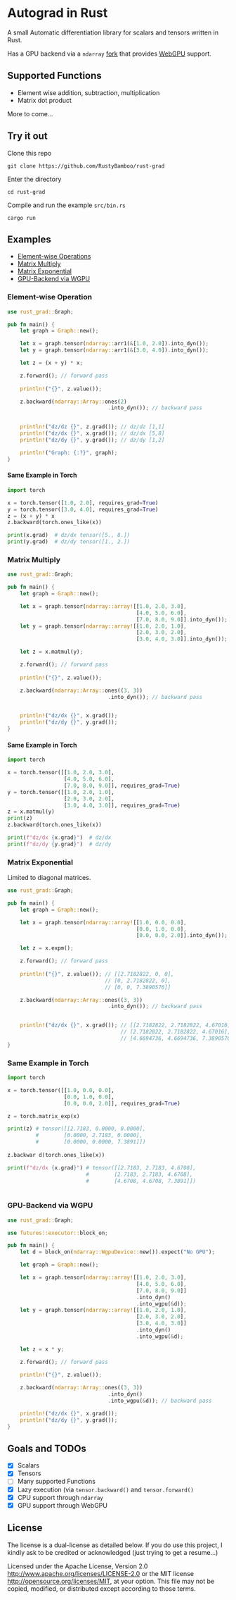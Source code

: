 # Autograd in Rust

A small Automatic differentiation library for scalars and tensors written in Rust.

Has a GPU backend via a `ndarray` [fork](https://github.com/RustyBamboo/ndarray/tree/wgpu) that provides [WebGPU](https://github.com/gfx-rs/wgpu) support. 

## Supported Functions

- Element wise addition, subtraction, multiplication
- Matrix dot product

More to come...

## Try it out

Clone this repo
```
git clone https://github.com/RustyBamboo/rust-grad
```

Enter the directory
```
cd rust-grad
```

Compile and run the example `src/bin.rs`
```
cargo run
```

## Examples

- [Element-wise Operations](#element-wise-operation)
- [Matrix Multiply](#matrix-multiply)
- [Matrix Exponential](#matrix-exponential)
- [GPU-Backend via WGPU](#gpu-backend-via-wgpu)

### Element-wise Operation

```rust
use rust_grad::Graph;

pub fn main() {
    let graph = Graph::new();

    let x = graph.tensor(ndarray::arr1(&[1.0, 2.0]).into_dyn());
    let y = graph.tensor(ndarray::arr1(&[3.0, 4.0]).into_dyn());

    let z = (x + y) * x;

    z.forward(); // forward pass
    
    println!("{}", z.value());

    z.backward(ndarray::Array::ones(2)
                                .into_dyn()); // backward pass


    println!("dz/dz {}", z.grad()); // dz/dz [1,1]
    println!("dz/dx {}", x.grad()); // dz/dx [5,8]
    println!("dz/dy {}", y.grad()); // dz/dy [1,2]

    println!("Graph: {:?}", graph);
}
```

#### Same Example in Torch

```python
import torch

x = torch.tensor([1.0, 2.0], requires_grad=True)
y = torch.tensor([3.0, 4.0], requires_grad=True)
z = (x + y) * x
z.backward(torch.ones_like(x))

print(x.grad)  # dz/dx tensor([5., 8.])
print(y.grad)  # dz/dy tensor([1., 2.])
```

### Matrix Multiply

```rust
use rust_grad::Graph;

pub fn main() {
    let graph = Graph::new();

    let x = graph.tensor(ndarray::array![[1.0, 2.0, 3.0],
                                         [4.0, 5.0, 6.0],
                                         [7.0, 8.0, 9.0]].into_dyn());
    let y = graph.tensor(ndarray::array![[1.0, 2.0, 1.0],
                                         [2.0, 3.0, 2.0],
                                         [3.0, 4.0, 3.0]].into_dyn());

    let z = x.matmul(y);

    z.forward(); // forward pass
    
    println!("{}", z.value());

    z.backward(ndarray::Array::ones((3, 3))
                                .into_dyn()); // backward pass


    println!("dz/dx {}", x.grad());
    println!("dz/dy {}", y.grad());
}
```

#### Same Example in Torch

```python
import torch

x = torch.tensor([[1.0, 2.0, 3.0],
                  [4.0, 5.0, 6.0],
                  [7.0, 8.0, 9.0]], requires_grad=True)
y = torch.tensor([[1.0, 2.0, 1.0],
                  [2.0, 3.0, 2.0],
                  [3.0, 4.0, 3.0]], requires_grad=True)
z = x.matmul(y)
print(z)
z.backward(torch.ones_like(x))

print(f"dz/dx {x.grad}")  # dz/dx
print(f"dz/dy {y.grad}")  # dz/dy
```

### Matrix Exponential

Limited to diagonal matrices.

```rust
use rust_grad::Graph;

pub fn main() {
    let graph = Graph::new();

    let x = graph.tensor(ndarray::array![[1.0, 0.0, 0.0],
                                         [0.0, 1.0, 0.0],
                                         [0.0, 0.0, 2.0]].into_dyn());

    let z = x.expm();

    z.forward(); // forward pass
    
    println!("{}", z.value()); // [[2.7182822, 0, 0],
                               // [0, 2.7182822, 0],
                               // [0, 0, 7.3890576]]

    z.backward(ndarray::Array::ones((3, 3))
                                .into_dyn()); // backward pass


    println!("dz/dx {}", x.grad()); // [[2.7182822, 2.7182822, 4.67016],
                                    // [2.7182822, 2.7182822, 4.67016],
                                    // [4.6694736, 4.6694736, 7.3890576]]
}
```

### Same Example in Torch

```python
import torch

x = torch.tensor([[1.0, 0.0, 0.0],
                  [0.0, 1.0, 0.0],
                  [0.0, 0.0, 2.0]], requires_grad=True)

z = torch.matrix_exp(x)

print(z) # tensor([[2.7183, 0.0000, 0.0000],
         #        [0.0000, 2.7183, 0.0000],
         #        [0.0000, 0.0000, 7.3891]]) 
          
z.backwar d(torch.ones_like(x))

print(f"dz/dx {x.grad}") # tensor([[2.7183, 2.7183, 4.6708],
                         #        [2.7183, 2.7183, 4.6708],
                         #        [4.6708, 4.6708, 7.3891]])
 
```



### GPU-Backend via WGPU

```rust
use rust_grad::Graph;

use futures::executor::block_on;

pub fn main() {
    let d = block_on(ndarray::WgpuDevice::new()).expect("No GPU");

    let graph = Graph::new();

    let x = graph.tensor(ndarray::array![[1.0, 2.0, 3.0],
                                         [4.0, 5.0, 6.0],
                                         [7.0, 8.0, 9.0]]
                                         .into_dyn()
                                         .into_wgpu(&d));
    let y = graph.tensor(ndarray::array![[1.0, 2.0, 1.0],
                                         [2.0, 3.0, 2.0],
                                         [3.0, 4.0, 3.0]]
                                         .into_dyn()
                                         .into_wgpu(&d);

    let z = x * y;

    z.forward(); // forward pass
    
    println!("{}", z.value());

    z.backward(ndarray::Array::ones((3, 3))
                                .into_dyn()
                                .into_wgpu(&d)); // backward pass

    println!("dz/dx {}", x.grad());
    println!("dz/dy {}", y.grad());
}
```
            
## Goals and TODOs

- [x] Scalars
- [x] Tensors 
- [ ] Many supported Functions 
- [x] Lazy execution (via `tensor.backward()` and `tensor.forward()`
- [x] CPU support through `ndarray` 
- [x] GPU support through WebGPU

## License

The license is a dual-license as detailed below. If you do use this project, I kindly ask to be credited or acknowledged (just trying to get a resume...)

Licensed under the Apache License, Version 2.0
http://www.apache.org/licenses/LICENSE-2.0 or the MIT license
http://opensource.org/licenses/MIT, at your
option. This file may not be copied, modified, or distributed
except according to those terms.

